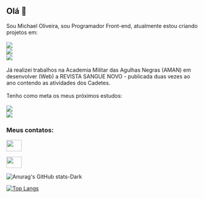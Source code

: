 ## Olá 👋

Sou Michael Oliveira, sou Programador Front-end, atualmente estou criando projetos em:
<br>
<br>
<img src ="https://img.shields.io/badge/HTML5-E34F26?style=for-the-badge&logo=html5&logoColor=white"/> <br>
<img src = "https://img.shields.io/badge/CSS3-1572B6?style=for-the-badge&logo=css3&logoColor=white"/> <br>
<img src = "https://img.shields.io/badge/JavaScript-323330?style=for-the-badge&logo=javascript&logoColor=F7DF1E"/> 
<br>
<br>
 Já realizei trabalhos na Academia Militar das Agulhas Negras (AMAN) em desenvolver (Web) a REVISTA SANGUE NOVO - publicada duas vezes ao ano contendo as
 atividades dos Cadetes. 
<br>
<br>
  Tenho como meta os meus próximos estudos:
  <br>
  <br>
<img src = "https://img.shields.io/badge/React-20232A?style=for-the-badge&logo=react&logoColor=61DAFB"/> <br>
<img src = "https://img.shields.io/badge/TypeScript-007ACC?style=for-the-badge&logo=typescript&logoColor=white"/> <br>


<h3 align="left">Meus contatos:</h3>
<p align="left">

<a href="in/michael-de-oliveira-raimundo-8259a41a8" target="blank"><img align="center" src="https://cdn.jsdelivr.net/npm/simple-icons@3.0.1/icons/linkedin.svg" alt="" height="30" width="40" /></a>

<a href="https://www.instagram.com/michael.oliveira.75641" target="blank"><img align="center" src="https://cdn.jsdelivr.net/npm/simple-icons@3.0.1/icons/instagram.svg" alt="" height="30" width="40" /></a>

</p>

![Anurag's GitHub stats-Dark](https://github-readme-stats.vercel.app/api?username=MOliveiraRaimundo&show_icons=true&theme=dark#gh-dracula-mode-only)

[![Top Langs](https://github-readme-stats.vercel.app/api/top-langs/?username=MOliveiraRaimundo)](https://github.com/anuraghazra/github-readme-stats)
<br>
<br>

